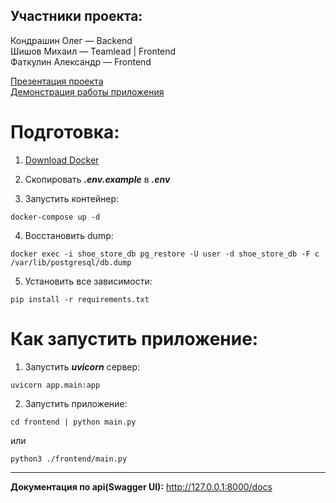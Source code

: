 ## Участники проекта:
Кондрашин Олег — Backend  
Шишов Михаил — Teamlead | Frontend  
Фаткулин Александр — Frontend

[Презентация проекта](https://docs.google.com/presentation/d/e/2PACX-1vR71YDftdE4JyDjTp0RTta_bF6j2IOql9ZRqYEp-037a0occjwHvk1QAMTmEWpkkNvUaziLqgIHllzU/pub?start=false&loop=false&delayms=3000)  
[Демонстрация работы приложения](https://drive.google.com/file/d/1FahEzB4D8M_u3B-54XsEzmFPFdcy6ctV/view?usp=drive_link)

# Подготовка:

1. [Download Docker](https://www.docker.com/products/docker-desktop/)


2. Скопировать ***.env.example*** в ***.env***


3. Запустить контейнер:

 ```
 docker-compose up -d
 ```

4. Восстановить dump:

```
docker exec -i shoe_store_db pg_restore -U user -d shoe_store_db -F c /var/lib/postgresql/db.dump
```

5. Установить все зависимости:

```
pip install -r requirements.txt
```

# Как запустить приложение:

1. Запустить ***uvicorn*** сервер:

 ```
 uvicorn app.main:app
 ```

2. Запустить приложение:

```
cd frontend | python main.py
```
или
```
python3 ./frontend/main.py
```

___
**Документация по api(Swagger UI):**
http://127.0.0.1:8000/docs
